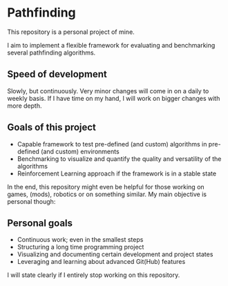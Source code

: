 # Pathfinding
This repository is a personal project of mine.

I aim to implement a flexible framework for evaluating and benchmarking several pathfinding algorithms.

## Speed of development
Slowly, but continuously. Very minor changes will come in on a daily to weekly basis. If I have time on my hand, I will work on bigger changes with more depth.

## Goals of this project
- Capable framework to test pre-defined (and custom) algorithms in pre-defined (and custom) environments
- Benchmarking to visualize and quantify the quality and versatility of the algorithms
- Reinforcement Learning approach if the framework is in a stable state

In the end, this repository might even be helpful for those working on games, (mods), robotics or on something similar. My main objective is personal though:

## Personal goals
- Continuous work; even in the smallest steps
- Structuring a long time programming project
- Visualizing and documenting certain development and project states
- Leveraging and learning about advanced Git(Hub) features

I will state clearly if I entirely stop working on this repository.
